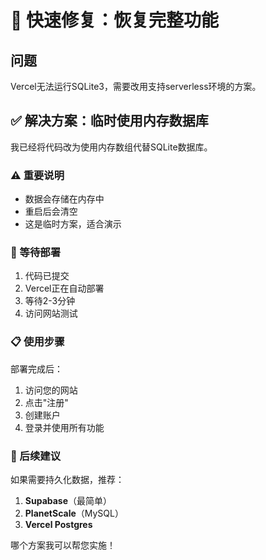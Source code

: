 # 🚀 快速修复：恢复完整功能

## 问题
Vercel无法运行SQLite3，需要改用支持serverless环境的方案。

## ✅ 解决方案：临时使用内存数据库

我已经将代码改为使用内存数组代替SQLite数据库。

### ⚠️ 重要说明
- 数据会存储在内存中
- 重启后会清空
- 这是临时方案，适合演示

### 🎯 等待部署

1. 代码已提交
2. Vercel正在自动部署
3. 等待2-3分钟
4. 访问网站测试

### 📋 使用步骤

部署完成后：
1. 访问您的网站
2. 点击"注册"
3. 创建账户
4. 登录并使用所有功能

### 🔄 后续建议

如果需要持久化数据，推荐：
1. **Supabase**（最简单）
2. **PlanetScale**（MySQL）
3. **Vercel Postgres**

哪个方案我可以帮您实施！

